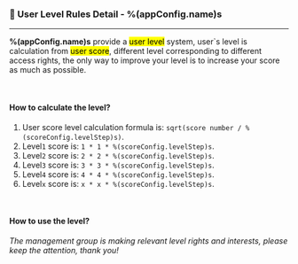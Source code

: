 ### :orange_book: User Level Rules Detail - %(appConfig.name)s
---
**%(appConfig.name)s** provide a <mark>user level</mark> system, user\`s level is calculation from <mark>user score</mark>, different level corresponding to different access rights, the only way to improve your level is to increase your score as much as possible.

&emsp;

#### How to calculate the level?
1. User score level calculation formula is: `sqrt(score number / %(scoreConfig.levelStep)s)`.
1. Level`1` score is: `1 * 1 * %(scoreConfig.levelStep)s`.
1. Level`2` score is: `2 * 2 * %(scoreConfig.levelStep)s`.
1. Level`3` score is: `3 * 3 * %(scoreConfig.levelStep)s`.
1. Level`4` score is: `4 * 4 * %(scoreConfig.levelStep)s`.
1. Level`x` score is: `x * x * %(scoreConfig.levelStep)s`.

&emsp;

#### How to use the level?
_The management group is making relevant level rights and interests, please keep the attention, thank you!_

